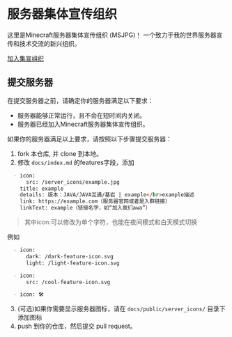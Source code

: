 # 服务器集体宣传组织

这里是Minecraft服务器集体宣传组织 (MSJPG)！
一个致力于我的世界服务器宣传和技术交流的新兴组织。

[加入集宣组织](https://qm.qq.com/q/IYXWBvyHS0)

## 提交服务器

在提交服务器之前，请确定你的服务器满足以下要求：

- 服务器能够正常运行，且不会在短时间内关闭。
- 服务器已经加入Minecraft服务器集体宣传组织。

如果你的服务器满足以上要求，请按照以下步骤提交服务器：

1. fork 本仓库, 并 clone 到本地。
2. 修改 `docs/index.md` 的features字段，添加

``` index.md
  - icon:
      src: /server_icons/example.jpg
    title: example
    details: 版本：JAVA/JAVA互通/基岩 | example</br>example描述
    link: https://example.com（服务器官网或者是入群链接）
    linkText: example（链接名字，如“加入我们awa”）
```

>其中icon:可以修改为单个字符，也能在夜间模式和白天模式切换

例如

``` index.md
  - icon:
      dark: /dark-feature-icon.svg
      light: /light-feature-icon.svg
```

``` index.md
  - icon:
      src: /cool-feature-icon.svg
```

``` index.md
  - icon: 🛠️
```

3. (可选)如果你需要显示服务器图标，请在 `docs/public/server_icons/` 目录下添加图标
4. push 到你的仓库，然后提交 pull request。
